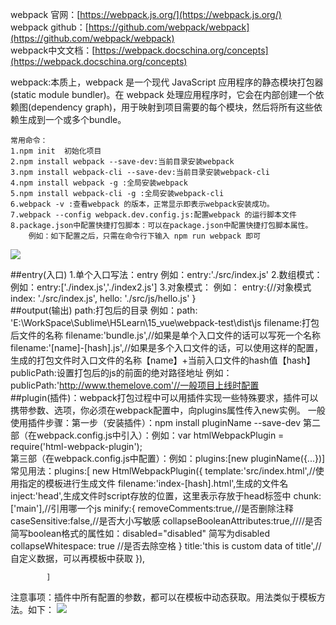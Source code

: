 webpack 官网：[https://webpack.js.org/](https://webpack.js.org/)  
webpack github：[https://github.com/webpack/webpack](https://github.com/webpack/webpack)  
webpack中文文档：[https://webpack.docschina.org/concepts](https://webpack.docschina.org/concepts)

webpack:本质上，webpack 是一个现代 JavaScript 应用程序的静态模块打包器(static module bundler)。在 webpack 处理应用程序时，它会在内部创建一个依赖图(dependency graph)，用于映射到项目需要的每个模块，然后将所有这些依赖生成到一个或多个bundle。

	常用命令：
	1.npm init  初始化项目
	2.npm install webpack --save-dev:当前目录安装webpack
	3.npm install webpack-cli --save-dev:当前目录安装webpack-cli
	4.npm install webpack -g :全局安装webpack
	5.npm install webpack-cli -g :全局安装webpack-cli
	6.webpack -v :查看webpack 的版本，正常显示即表示webpack安装成功。
	7.webpack --config webpack.dev.config.js:配置webpack 的运行脚本文件
	8.package.json中配置快捷打包脚本：可以在package.json中配置快捷打包脚本属性。
		例如：如下配置之后，只需在命令行下输入 npm run webpack 即可
![](https://i.imgur.com/l46JFrs.png)

##entry(入口)
	1.单个入口写法：entry
		例如：entry:'./src/index.js'
	2.数组模式：
		例如：entry:['./index.js','./index2.js'] 
	3.对象模式：
		例如：    entry:{//对象模式
      				index:  './src/index.js',
      				hello: './src/js/hello.js'
    			 }  
##output(输出) 
	path:打包后的目录 
		例如：path: 'E:\\WorkSpace\\Sublime\\H5Learn\\15_vue\\webpack-test\\dist\\js
	filename:打包后文件的名称
		filename:'bundle.js',//如果是单个入口文件的话可以写死一个名称 
		filename:'[name]-[hash].js',//如果是多个入口文件的话，可以使用这样的配置，生成的打包文件时入口文件的名称【name】+当前入口文件的hash值【hash】
	publicPath:设置打包后的js的前面的绝对路径地址 
		例如：publicPath:'http://www.themelove.com'//一般项目上线时配置  
##plugin(插件)：webpack打包过程中可以用插件实现一些特殊要求，插件可以携带参数、选项，你必须在webpack配置中，向plugins属性传入new实例。 
	一般使用插件步骤：第一步（安装插件）：npm install pluginName --save-dev 
					第二部（在webpack.config.js中引入）：例如：var htmlWebpackPlugin = require('html-webpack-plugin');  
					第三部（在webpack.config.js中配置）：例如：plugins:[new pluginName({...})]
	常见用法：plugins:[
				new HtmlWebpackPlugin({
					template:'src/index.html',//使用指定的模板进行生成文件
					filename:'index-[hash].html',生成的文件名
					inject:'head',生成文件时script存放的位置，这里表示存放于head标签中
					chunk:['main'],//引用哪一个js
					minify:{
						removeComments:true,//是否删除注释
						caseSensitive:false,//是否大小写敏感
						collapseBooleanAttributes:true,////是否简写boolean格式的属性如：disabled="disabled" 简写为disabled  
						collapseWhitespace: true //是否去除空格
					}
					title:'this is custom data of title',//自定义数据，可以再模板中获取
				}),

			] 
注意事项：插件中所有配置的参数，都可以在模板中动态获取。用法类似于模板方法。如下： 
![](https://i.imgur.com/dZntGtO.png)